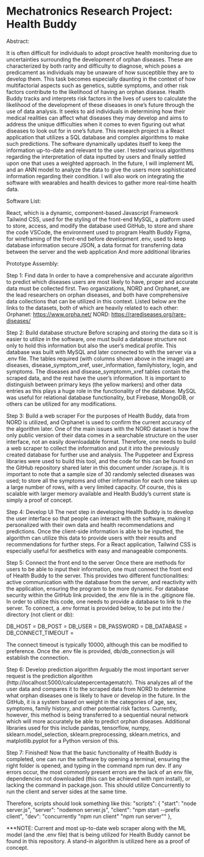 # Mechatronics Research Project: Health Buddy

Abstract:

It is often difficult for individuals to adopt proactive health monitoring due to uncertainties surrounding the development of orphan diseases. These are characterized by both rarity and difficulty to diagnose, which poses a predicament as individuals may be unaware of how susceptible they are to develop them. This task becomes especially daunting in the context of how multifactorial aspects such as genetics, subtle symptoms, and other risk factors contribute to the likelihood of having an orphan disease. Health Buddy tracks and interprets risk factors in the lives of users to calculate the likelihood of the development of these diseases in one’s future through the use of data analysis. It seeks to aid individuals in determining how their medical realities can affect what diseases they may develop and aims to address the unique difficulties when it comes to even figuring out what diseases to look out for in one’s future. This research project is a React application that utilizes a SQL database and complex algorithms to make such predictions. The software dynamically updates itself to keep the information up-to-date and relevant to the user. I tested various algorithms regarding the interpretation of data inputted by users and finally settled upon one that uses a weighted approach. In the future, I will implement ML and an ANN model to analyze the data to give the users more sophisticated information regarding their condition. I will also work on integrating the software with wearables and health devices to gather more real-time health data. 

Software List:

React, which is a dynamic, component-based Javascript Framework 
Tailwind CSS, used for the styling of the front-end
MySQL, a platform used to store, access, and modify the database used
GitHub, to store and share the code
VSCode, the environment used to program Health Buddy
Figma, for wireframing of the front-end before development
.env, used to keep database information secure
JSON, a data format for transferring data between the server and the web application
And more additional libraries 

Prototype Assembly:

Step 1: Find data
In order to have a comprehensive and accurate algorithm to predict which diseases users are most likely to have, proper and accurate data must be collected first. Two organizations, NORD and Orphanet, are the lead researchers on orphan diseases, and both have comprehensive data collections that can be utilized in this context. 
Listed below are the links to the datasets, both of which are heavily related to each other:
Orphanet: https://www.orpha.net/ 
NORD: https://rarediseases.org/rare-diseases/ 

Step 2: Build database structure
Before scraping and storing the data so it is easier to utilize in the software, one must build a database structure not only to hold this information but also the user’s medical profile. This database was built with MySQL and later connected to with the server via a .env file. The tables required (with columns shown above in the image) are diseases, disease_symptom_xref, user_information, familyhistory, login, and symptoms. The diseases and disease_symptomm_xref tables contain the scraped data, and the rest have the user’s information. It is important to distinguish between primary keys (the yellow markers) and other data entries as this plays a huge role in the functionality of the database. MySQL was useful for relational database functionality, but Firebase, MongoDB, or others can be utilized for any modifications. 

Step 3: Build a web scraper
For the purposes of Health Buddy, data from NORD is utilized, and Orphanet is used to confirm the current accuracy of the algorithm later. One of the main issues with the NORD dataset is how the only public version of their data comes in a searchable structure on the user interface, not an easily downloadable format. Therefore, one needs to build a web scraper to collect the information and put it into the previously created database for further use and analysis. The Puppeteer and Express libraries were used to build this tool, and the code for this can be found on the GitHub repository shared later in this document under /scrape.js. It is important to note that a sample size of 30 randomly selected diseases was used; to store all the symptoms and other information for each one takes up a large number of rows, with a very limited capacity. Of course, this is scalable with larger memory available and Health Buddy’s current state is simply a proof of concept. 

Step 4: Develop UI
The next step in developing Health Buddy is to develop the user interface so that people can interact with the software, making it personalized with their own data and health recommendations and predictions. Once the client-side information is able to be inputted, the algorithm can utilize this data to provide users with their results and recommendations for further steps. For a React application, Tailwind CSS is especially useful for aesthetics with easy and manageable components. 

Step 5: Connect the front end to the server 
Once there are methods for users to be able to input their information, one must connect the front end of Health Buddy to the server. This provides two different functionalities: active communication with the database from the server, and reactivity with the application, ensuring the program to be more dynamic. 
For database security within the GitHub link provided, the .env file is in the .gitignore file. In order to utilize this code, one needs to provide a database to link to the server. To connect, a .env format is provided below, to be put into the / directory (not client or db):

DB_HOST = 
DB_POST = 
DB_USER = 
DB_PASSWORD = 
DB_DATABASE = 
DB_CONNECT_TIMEOUT = 

The connect timeout is typically 10000, although this can be modified to preference. 
Once the .env file is provided, db/db_connection.js will establish the connection. 

Step 6: Develop prediction algorithm
Arguably the most important server request is the prediction algorithm (http://localhost:5000/calculatepercentagematch). This analyzes all of the user data and compares it to the scraped data from NORD to determine what orphan diseases one is likely to have or develop in the future. In the GitHub, it is a system based on weight in the categories of age, sex, symptoms, family history, and other potential risk factors. Currently, however, this method is being transferred to a sequential neural network which will more accurately be able to predict orphan diseases. Additional libraries used for this include pandas, tensorflow, numpy, sklearn.model_selection, sklearn.preprocessing, sklearn.metrics, and matplotlib.pyplot for a Python version of this. 

Step 7: Finished!
Now that the basic functionality of Health Buddy is completed, one can run the software by opening a terminal, ensuring the right folder is opened, and typing in the command npm run dev. If any errors occur, the most commonly present errors are the lack of an env file, dependencies not downloaded (this can be achieved with npm install), or lacking the command in package.json. This should utilize Concurrently to run the client and server sides at the same time. 

Therefore, scripts should look something like this:
"scripts": {
"start": "node server.js",
"server": "nodemon server.js",
"client": "npm start --prefix client",
"dev": "concurrently \"npm run client\" \"npm run server\""
},

***NOTE: Current and most up-to-date web scraper along with the ML model (and the .env file) that is being utilized for Health Buddy cannot be found in this repository. A stand-in algorithm is utilized here as a proof of concept.
